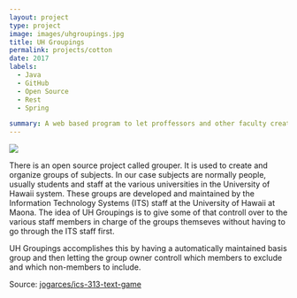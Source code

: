 ```yaml
---
layout: project
type: project
image: images/uhgroupings.jpg
title: UH Groupings
permalink: projects/cotton
date: 2017
labels:
  - Java
  - GitHub
  - Open Source
  - Rest
  - Spring

summary: A web based program to let proffessors and other faculty create and maintain groups of people for things like email lists and class lists.
---
```


<img class="ui image" src="{{ site.baseurl }}/images/uhgroupingslong.jpg">


There is an open source project called grouper. It is used to create and organize groups of subjects. In our case subjects are normally people, usually students and staff at the various universities in the University of Hawaii system. These groups are developed and maintained by the Information Technology Systems (ITS) staff at the University of Hawaii at Maona. The idea of UH Groupings is to give some of that controll over to the various staff members in charge of the groups themseves without having to go through the ITS staff first.

UH Groupings accomplishes this by having a automatically maintained basis group and then letting the group owner controll which members to exclude and which non-members to include.

Source: <a href="https://github.com/jogarces/ics-313-text-game"><i class="large github icon "></i>jogarces/ics-313-text-game</a>

